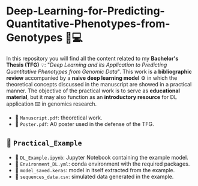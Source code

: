# Deep-Learning-for-Predicting-Quantitative-Phenotypes-from-Genotypes 🧬💻
In this repository you will find all the content related to my **Bachelor's Thesis (TFG)** 💡: "*Deep Learning and its Application to Predicting Quantitative Phenotypes from Genomic Data*". This work is a **bibliographic review** accompanied by a **naive deep learning model** ⚙️ in which the theoretical concepts discussed in the manuscript are showed in a practical manner. The objective of the practical work is to serve as **educational material**, but it may also function as an **introductory resource** for DL application ⌨️ in genomics research.

- 📄 `Manuscript.pdf`: theoretical work.
- 📄 `Poster.pdf`: A0 poster used in the defense of the TFG.

## 📁 `Practical_Example`
- 📄 `DL_Example.ipynb`: Jupyter Notebook containing the example model.
- 📄 `Environment_DL.yml`: conda environment with the required packages. 
- 📄 `model_saved.keras`: model in itself extracted from the example.
- 📄 `sequences_data.csv`: simulated data generated in the example. 
